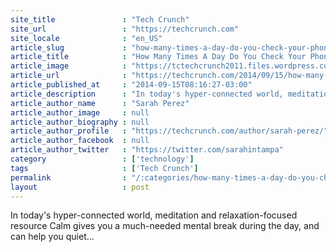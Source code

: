 ```yaml
---
site_title               : "Tech Crunch"
site_url                 : "https://techcrunch.com"
site_locale              : "en_US"
article_slug             : "how-many-times-a-day-do-you-check-your-phone-checky-will-tell-you"
article_title            : "How Many Times A Day Do You Check Your Phone? Checky Will Tell You."
article_image            : "https://tctechcrunch2011.files.wordpress.com/2014/05/iphone-texting.jpg?w=764&h=400&crop=1"
article_url              : "https://techcrunch.com/2014/09/15/how-many-times-a-day-do-you-check-your-phone-checky-will-tell-you/"
article_published_at     : "2014-09-15T08:16:27-03:00"
article_description      : "In today's hyper-connected world, meditation and relaxation-focused resource Calm gives you a much-needed mental break during the day, and can help you quiet..."
article_author_name      : "Sarah Perez"
article_author_image     : null
article_author_biography : null
article_author_profile   : "https://techcrunch.com/author/sarah-perez/"
article_author_facebook  : null
article_author_twitter   : "https://twitter.com/sarahintampa"
category                 : ['technology']
tags                     : ['Tech Crunch']
permalink                : "/:categories/how-many-times-a-day-do-you-check-your-phone-checky-will-tell-you/"
layout                   : post
---
```


In today's hyper-connected world, meditation and relaxation-focused resource Calm gives you a much-needed mental break during the day, and can help you quiet...
